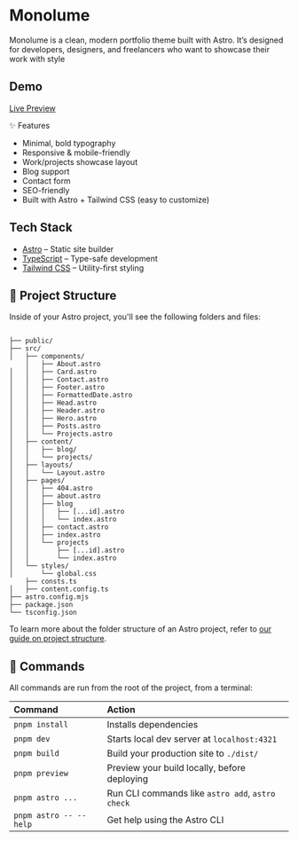 # Monolume

Monolume is a clean, modern portfolio theme built with Astro.
It’s designed for developers, designers, and freelancers who want to showcase their work with style

## Demo

[Live Preview](https://monoume.vercel.app)

✨ Features

- Minimal, bold typography
- Responsive & mobile-friendly
- Work/projects showcase layout
- Blog support
- Contact form
- SEO-friendly
- Built with Astro + Tailwind CSS (easy to customize)

## Tech Stack

- [Astro](https://astro.build/) – Static site builder
- [TypeScript](https://www.typescriptlang.org/) – Type-safe development
- [Tailwind CSS](https://tailwindcss.com/) – Utility-first styling

## 🚀 Project Structure

Inside of your Astro project, you'll see the following folders and files:

```text

├── public/
├── src/
│   ├── components/
    │   ├── About.astro
│   │   ├── Card.astro
│   │   ├── Contact.astro
│   │   ├── Footer.astro
│   │   ├── FormattedDate.astro
│   │   ├── Head.astro
│   │   ├── Header.astro
│   │   ├── Hero.astro
│   │   ├── Posts.astro
│   │   └── Projects.astro
│   ├── content/
│   │   ├── blog/
│   │   └── projects/
│   ├── layouts/
│   │   └── Layout.astro
│   ├── pages/
│   │   ├── 404.astro
│   │   ├── about.astro
│   │   ├── blog
│   │   │   ├── [...id].astro
│   │   │   └── index.astro
│   │   ├── contact.astro
│   │   ├── index.astro
│   │   └── projects
│   │       ├── [...id].astro
│   │       └── index.astro
│   └── styles/
│       └── global.css
    ├── consts.ts
│   ├── content.config.ts
├── astro.config.mjs
├── package.json
└── tsconfig.json
```

To learn more about the folder structure of an Astro project, refer to [our guide on project structure](https://docs.astro.build/en/basics/project-structure/).

## 🧞 Commands

All commands are run from the root of the project, from a terminal:

| Command                | Action                                           |
| :--------------------- | :----------------------------------------------- |
| `pnpm install`         | Installs dependencies                            |
| `pnpm dev`             | Starts local dev server at `localhost:4321`      |
| `pnpm build`           | Build your production site to `./dist/`          |
| `pnpm preview`         | Preview your build locally, before deploying     |
| `pnpm astro ...`       | Run CLI commands like `astro add`, `astro check` |
| `pnpm astro -- --help` | Get help using the Astro CLI                     |
